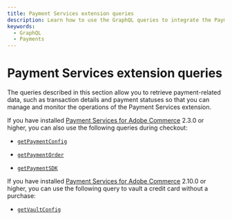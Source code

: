 ```yaml
---
title: Payment Services extension queries
description: Learn how to use the GraphQL queries to integrate the Payment Services extension.
keywords:
  - GraphQL
  - Payments
---
```


# Payment Services extension queries

The queries described in this section allow you to retrieve payment-related data, such as transaction details and payment statuses so that you can manage and monitor the operations of the Payment Services extension.

If you have installed [Payment Services for Adobe Commerce](https://commercemarketplace.adobe.com/magento-payment-services.html) 2.3.0 or higher, you can also use the following queries during checkout:

* [`getPaymentConfig`](../queries/get-payment-config.md)

* [`getPaymentOrder`](../queries/get-payment-order.md)

* [`getPaymentSDK`](../queries/get-payment-sdk.md)

If you have installed [Payment Services for Adobe Commerce](https://commercemarketplace.adobe.com/magento-payment-services.html) 2.10.0 or higher, you can use the following query to vault a credit card without a purchase:

* [`getVaultConfig`](../queries/get-vault-config.md)
